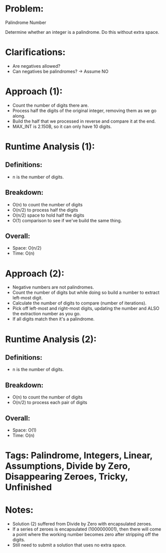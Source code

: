 # Problem:
  Palindrome Number
    
  Determine whether an integer is a palindrome. Do this without extra space.
    
# Clarifications:
  - Are negatives allowed?
  - Can negatives be palindromes? -> Assume NO

# Approach (1):
  - Count the number of digits there are.
  - Process half the digits of the original integer, removing them as we go along.
  - Build the half that we processed in reverse and compare it at the end.
  - MAX_INT is 2.150B, so it can only have 10 digits.

# Runtime Analysis (1):
## Definitions:
  - n is the number of digits.

## Breakdown:
  - O(n) to count the number of digits
  - O(n/2) to process half the digits
  - O(n/2) space to hold half the digits
  - O(1) comparison to see if we've build the same thing.
        
## Overall:
  - Space: O(n/2)
  - Time: O(n)

# Approach (2):
  - Negative numbers are not palindromes.
  - Count the number of digits but while doing so build a number to extract left-most digit.
  - Calculate the number of digits to compare (number of iterations).
  - Pick off left-most and right-most digits, updating the number and ALSO the extraction number as you go.
  - If all digits match then it's a palindrome.
    
# Runtime Analysis (2):
## Definitions:
  - n is the number of digits.

## Breakdown:
  - O(n) to count the number of digits
  - O(n/2) to process each pair of digits
        
## Overall:
  - Space: O(1)
  - Time: O(n)

# Tags: Palindrome, Integers, Linear, Assumptions, Divide by Zero, Disappearing Zeroes, Tricky, Unfinished

# Notes:
  - Solution (2) suffered from Divide by Zero with encapsulated zeroes.
  - If a series of zeroes is encapsulated (1000000001), then there will come a point where the working number becomes zero after stripping off the digits.
  - Still need to submit a solution that uses no extra space.
